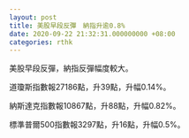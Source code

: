 ```yaml
---
layout: post
title: 美股早段反彈　納指升逾0.8%
date: 2020-09-22 21:32:31.000000000 +08:00
categories: rthk
---
```


美股早段反彈，納指反彈幅度較大。

道瓊斯指數報27186點，升39點，升幅0.14%。

納斯達克指數報10867點，升88點，升幅0.82%。

標準普爾500指數報3297點，升16點，升幅0.5%。

